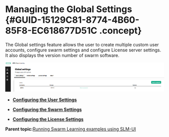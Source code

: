 # Managing the Global Settings {#GUID-15129C81-8774-4B60-85F8-EC618677D51C .concept}

The Global settings feature allows the user to create multiple custom user accounts, configure swarm settings and configure License server settings. It also displays the version number of swarm software.

![Global Settings](GUID-C61F746E-1DFC-4A68-8F10-5C6C689EC6E8-high.png)

-   **[Configuring the User Settings](GUID-09412B21-518E-4278-8906-DAEE83474F58.md)**  

-   **[Configuring the Swarm Settings](GUID-8D0B6FA0-E953-4186-ABF3-9C1F932A263F.md)**  

-   **[Configuring the License Settings](GUID-9BBCF1CF-5BC3-4E66-82C5-EB2A958485B7.md)**  


**Parent topic:**[Running Swarm Learning examples using SLM-UI](GUID-A2B92980-7281-4B0A-989F-33097B7C96A5.md)

